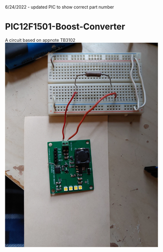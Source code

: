 6/24/2022 - updated PIC to show correct part number

# PIC12F1501-Boost-Converter
A circuit based on appnote TB3102
 ![board](20211011_083130.jpg )
